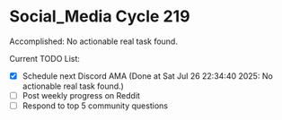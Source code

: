 # Social_Media Cycle 219

Accomplished: No actionable real task found.

Current TODO List:

- [x] Schedule next Discord AMA  (Done at Sat Jul 26 22:34:40 2025: No actionable real task found.)
- [ ] Post weekly progress on Reddit
- [ ] Respond to top 5 community questions